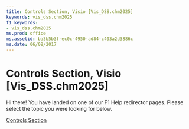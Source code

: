 ```yaml
---
title: Controls Section, Visio [Vis_DSS.chm2025]
keywords: vis_dss.chm2025
f1_keywords:
- vis_dss.chm2025
ms.prod: office
ms.assetid: ba3b5b3f-ec0c-4950-ad84-c403a2d3886c
ms.date: 06/08/2017
---
```



# Controls Section, Visio [Vis_DSS.chm2025]

Hi there! You have landed on one of our F1 Help redirector pages. Please select the topic you were looking for below.

[Controls Section](http://msdn.microsoft.com/library/d34c296d-e874-b5f3-9232-e1cfe01c7eab%28Office.15%29.aspx)

